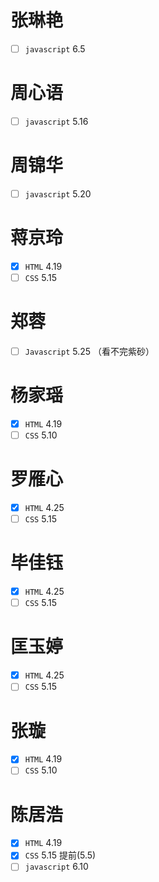 # 张琳艳
- [ ] `javascript` 6.5
# 周心语
- [ ] `javascript` 5.16
# 周锦华
- [ ] `javascript` 5.20
# 蒋京玲
- [x] `HTML` 4.19
- [ ] `CSS` 5.15
# 郑蓉
- [ ] `Javascript` 5.25 （看不完紫砂）
# 杨家瑶
- [x] `HTML` 4.19
- [ ] `CSS` 5.10
# 罗雁心
- [x] `HTML` 4.25
- [ ] `CSS` 5.15
# 毕佳钰
- [x] `HTML` 4.25
- [ ] `CSS` 5.15
# 匡玉婷
- [x] `HTML` 4.25
- [ ] `CSS` 5.15
# 张璇
- [x] `HTML` 4.19
- [ ] `CSS` 5.10
# 陈居浩
- [x] `HTML` 4.19
- [x] `CSS` 5.15 提前(5.5)
- [ ] `javascript` 6.10
